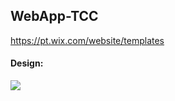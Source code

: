 ## WebApp-TCC
https://pt.wix.com/website/templates
#### Design: 
[<img src='https://img.shields.io/badge/figma-0D1117.svg?style=for-the-badge&logo=figma&logoColor=white'>](https://www.figma.com/file/BDAuXVC40VFH11sySz9PUy/WebApp-TCC?node-id=0%3A1&t=Eabo1siH4pgU5n3k-0)


